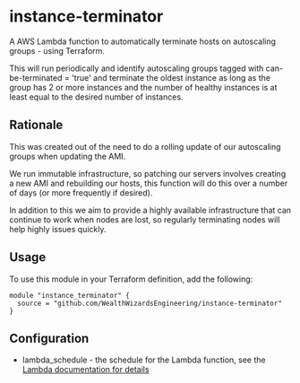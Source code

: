 # instance-terminator

A AWS Lambda function to automatically terminate hosts on autoscaling groups - using Terraform.

This will run periodically and identify autoscaling groups tagged with can-be-terminated = 'true' and terminate the
oldest instance as long as the group has 2 or more instances and the number of healthy instances is at least equal to
the desired number of instances.

## Rationale

This was created out of the need to do a rolling update of our autoscaling groups when updating the AMI.

We run immutable infrastructure, so patching our servers involves creating a new AMI and rebuilding our hosts, this
function will do this over a number of days (or more frequently if desired).

In addition to this we aim to provide a highly available infrastructure that can continue to work when nodes are lost,
so regularly terminating nodes will help highly issues quickly.

## Usage

To use this module in your Terraform definition, add the following:

```
module "instance_terminator" {
  source = "github.com/WealthWizardsEngineering/instance-terminator"
}
```

## Configuration

* lambda_schedule - the schedule for the Lambda function, see the [Lambda documentation for details](https://docs.aws.amazon.com/lambda/latest/dg/tutorial-scheduled-events-schedule-expressions.html)